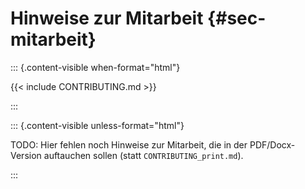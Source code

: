 # Hinweise zur Mitarbeit {#sec-mitarbeit}

::: {.content-visible when-format="html"}

{{< include CONTRIBUTING.md >}}

:::

::: {.content-visible unless-format="html"}

TODO: Hier fehlen noch Hinweise zur Mitarbeit, die in der PDF/Docx-Version auftauchen sollen (statt `CONTRIBUTING_print.md`).

:::
